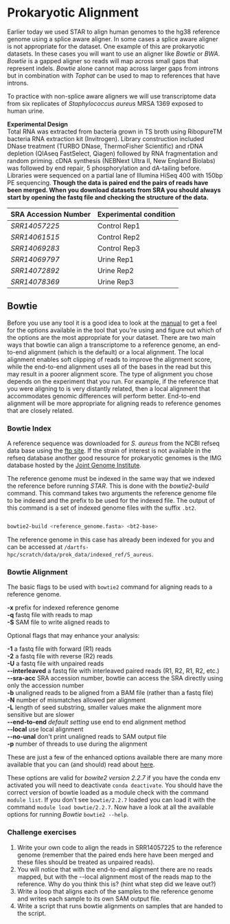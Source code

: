 # Prokaryotic Alignment

Earlier today we used STAR to align human genomes to the hg38 reference genome using a splice aware aligner. In some cases a splice aware aligner is not appropriate for the dataset. One example of this are prokaryotic datasets. In these cases you will want to use an aligner like *Bowtie* or *BWA*. *Bowtie* is a gapped aligner so reads will map across small gaps that represent indels. *Bowtie* alone cannot map across larger gaps from introns but in combination with *Tophat* can be used to map to references that have introns. 

To practice with non-splice aware aligners we will use transcriptome data from six replicates of *Staphylococcus aureus* MRSA 1369 exposed to human urine.

**Experimental Design**<br>
Total RNA was extracted from bacteria grown in TS broth using RibopureTM bacteria RNA extraction kit (Invitrogen).
Library construction included DNase treatment (TURBO DNase, ThermoFisher Scientific) and rDNA depletion (QIAseq FastSelect, Qiagen) followed by RNA fragmentation and random priming.
cDNA synthesis (NEBNext Ultra II, New England Biolabs) was followed by end repair, 5 phosphorylation and dA-tailing before.
Libraries were sequenced on a partial lane of Illumina HiSeq 400 with 150bp PE sequencing.
**Though the data is paired end the pairs of reads have been merged. When you download datasets from SRA you should always start by opening the fastq file and checking the structure of the data.**

SRA Accession Number | Experimental condition
---|---
*SRR14057225*| Control Rep1
*SRR14061515*| Control Rep2
*SRR14069283*| Control Rep3
*SRR14069797*| Urine Rep1
*SRR14072892*| Urine Rep2
*SRR14078369*| Urine Rep3


## Bowtie

Before you use any tool it is a good idea to look at the [manual](http://bowtie-bio.sourceforge.net/manual.shtml#the-bowtie-aligner) to get a feel for the options available in the tool that you're using and figure out which of the options are the most appropriate for your dataset.
There are two main ways that bowtie can align a transcriptome to a reference genome, an end-to-end alignment (which is the default) or a local alignment. The local alignment enables soft clipping of reads to improve the alignment score, while the end-to-end alignment uses all of the bases in the read but this may result in a poorer alignment score. The type of alignment you chose depends on the experiment that you run. For example, if the reference that you were aligning to is very distantly related, then a local alignment that accommodates genomic differences will perform better. End-to-end alignment will be more appropriate for aligning reads to reference genomes that are closely related.

### Bowtie Index

A reference sequence was downloaded for *S. aureus* from the NCBI refseq data base using the [ftp site](https://ftp.ncbi.nlm.nih.gov/genomes/refseq/bacteria/Staphylococcus_aureus/reference/GCF_000013425.1_ASM1342v1/). If the strain of interest is not available in the refseq database another good resource for prokaryotic genomes is the IMG database hosted by the [Joint Genome Institute](https://img.jgi.doe.gov).

The reference genome must be indexed in the same way that we indexed the reference before running *STAR*. This is done with the *bowtie2-build* command. This command takes two arguments the reference genome file to be indexed and the prefix to be used for the indexed file. The output of this command is a set of indexed genome files with the suffix `.bt2`.

``` bash

bowtie2-build <reference_genome.fasta> <bt2-base>

```

The reference genome in this case has already been indexed for you and can be accessed at `/dartfs-hpc/scratch/data/prok_data/indexed_ref/S_aureus`.

### Bowtie Alignment

The basic flags to be used with `bowtie2` command for aligning reads to a reference genome.

**-x** prefix for indexed reference genome<br>
**-q** fastq file with reads to map<br>
**-S** SAM file to write aligned reads to<br>

Optional flags that may enhance your analysis:

**-1** a fastq file with forward (R1) reads<br>
**-2** a fastq file with reverse (R2) reads<br>
**-U** a fastq file with unpaired reads<br>
**--interleaved** a fastq file with interleaved paired reads (R1, R2, R1, R2, etc.)<br>
**--sra-acc** SRA accession number, bowtie can access the SRA directly using only the accession number<br>
**-b** unaligned reads to be aligned from a BAM file (rather than a fastq file)<br>
**-N** number of mismatches allowed per alignment<br>
**-L** length of seed substring, smaller values make the alignment more sensitive but are slower<br>
**--end-to-end** *default setting* use end to end alignment method<br>
**--local** use local alignment<br>
**--no-unal** don't print unaligned reads to SAM output file<br>
**-p** number of threads to use during the alignment<br>

These are just a few of the enhanced options available there are many more available that you can (and should) read about [here](http://bowtie-bio.sourceforge.net/bowtie2/manual.shtml#the-bowtie2-aligner).

These options are valid for *bowite2 version 2.2.7* if you have the conda env activated you will need to deactivate `conda deactivate`. You should have the correct version of bowtie loaded as a module check with the command `module list`. If you don't see `bowtie/2.2.7` loaded you can load it with the command `module load bowtie/2.2.7`. Now have a look at all the available options for running *Bowtie* `bowtie2 --help`. 

### Challenge exercises

1. Write your own code to align the reads in SRR14057225 to the reference genome (remember that the paired ends here have been merged and these files should be treated as unpaired reads).
2. You will notice that with the end-to-end alignment there are no reads mapped, but with the --local alignment most of the reads map to the reference. Why do you think this is?  (hint what step did we leave out?)
3. Write a loop that aligns each of the samples to the reference genome and writes each sample to its own SAM output file.
4. Write a script that runs bowtie alignments on samples that are handed to the script.
